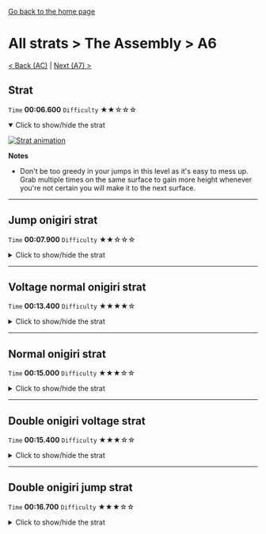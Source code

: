 [Go back to the home page](https://github.com/Doublevil/scbspeedrun)

# All strats > The Assembly > A6

[< Back (AC)](https://github.com/Doublevil/scbspeedrun/blob/main/levels/all_lvl/A/AC.md) | [Next (A7) >](https://github.com/Doublevil/scbspeedrun/blob/main/levels/all_lvl/A/A7.md)

## Strat

`Time` **00:06.600** `Difficulty` ★★☆☆☆
<details open>
  <summary>Click to show/hide the strat</summary>

  [![Strat animation](https://github.com/Doublevil/scbspeedrun/blob/main/media/levels/A/A6_Strat.webp)](https://github.com/Doublevil/scbspeedrun/blob/main/media/levels/A/A6_Strat.mp4?raw=true)

  **Notes**
  - Don't be too greedy in your jumps in this level as it's easy to mess up. Grab multiple times on the same surface to gain more height whenever you're not certain you will make it to the next surface.
</details>

---
## Jump onigiri strat

`Time` **00:07.900** `Difficulty` ★★☆☆☆
<details>
  <summary>Click to show/hide the strat</summary>

  [![Strat animation](https://github.com/Doublevil/scbspeedrun/blob/main/media/levels/A/A6_JumpOnigiri.webp)](https://github.com/Doublevil/scbspeedrun/blob/main/media/levels/A/A6_JumpOnigiri.mp4?raw=true)

  **Notes**
  - This strat only gets the jump onigiri, without the normal one.
  - You can use variations of this strat that grab at different walls. They might be just as fast, but not faster than what is shown in this strat.
</details>

---
## Voltage normal onigiri strat

`Time` **00:13.400** `Difficulty` ★★★★☆
<details>
  <summary>Click to show/hide the strat</summary>

  [![Strat animation](https://github.com/Doublevil/scbspeedrun/blob/main/media/levels/A/A6_VoltageNormalOnigiri.webp)](https://github.com/Doublevil/scbspeedrun/blob/main/media/levels/A/A6_VoltageNormalOnigiri.mp4?raw=true)

  **Notes**
  - Note that this strat only gets the normal onigiri. If you run for all onigiris, you'll also need to collect the jump onigiri.
</details>

---
## Normal onigiri strat

`Time` **00:15.000** `Difficulty` ★★★☆☆
<details>
  <summary>Click to show/hide the strat</summary>

  [![Strat animation](https://github.com/Doublevil/scbspeedrun/blob/main/media/levels/A/A6_NormalOnigiri.webp)](https://github.com/Doublevil/scbspeedrun/blob/main/media/levels/A/A6_NormalOnigiri.mp4?raw=true)

  **Notes**
  - It's hard to get through the small window with the cable cart only, but with good jump cancels, you can go through without slowing down.
  - Note that this strat only gets the normal onigiri. If you run for all onigiris, you'll need to go back for the jump onigiri when you get the jump cart, which you can use to pick up this same onigiri faster. This is definitely not optimal.
</details>

---
## Double onigiri voltage strat

`Time` **00:15.400** `Difficulty` ★★★☆☆
<details>
  <summary>Click to show/hide the strat</summary>

  [![Strat animation](https://github.com/Doublevil/scbspeedrun/blob/main/media/levels/A/A6_AllOnigirisWithVoltage.webp)](https://github.com/Doublevil/scbspeedrun/blob/main/media/levels/A/A6_AllOnigirisWithVoltage.mp4?raw=true)

  **Notes**
  - This strat gets both onigiris but uses voltage cart.
</details>

---
## Double onigiri jump strat

`Time` **00:16.700** `Difficulty` ★★★☆☆
<details>
  <summary>Click to show/hide the strat</summary>

  [![Strat animation](https://github.com/Doublevil/scbspeedrun/blob/main/media/levels/A/A6_AllOnigirisWithJump.webp)](https://github.com/Doublevil/scbspeedrun/blob/main/media/levels/A/A6_AllOnigirisWithJump.mp4?raw=true)

  **Notes**
  - This strat gets both onigiris with only cable & jump carts.
</details>
